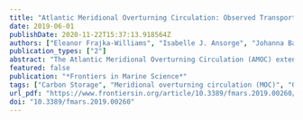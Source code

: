 ```yaml
---
title: "Atlantic Meridional Overturning Circulation: Observed Transport and Variability"
date: 2019-06-01
publishDate: 2020-11-22T15:37:13.918564Z
authors: ["Eleanor Frajka-Williams", "Isabelle J. Ansorge", "Johanna Baehr", "Harry L. Bryden", "Maria Paz Chidichimo", "Stuart A. Cunningham", "Gokhan Danabasoglu", "Shenfu Dong", "Kathleen A. Donohue", "Shane Elipot", "Patrick Heimbach", "N. Penny Holliday", "Rebecca Hummels", "Laura C. Jackson", "Johannes Karstensen", "Matthias Lankhorst", "Isabela A. Le Bras", "M. Susan Lozier", "Elaine L. McDonagh", "Christopher S. Meinen", "Herlé Mercier", "Bengamin I. Moat", "Renellys C. Perez", "Christopher G. Piecuch", "Monika Rhein", "Meric A. Srokosz", "Kevin E. Trenberth", "Sheldon Bacon", "Gael Forget", "Gustavo Goni", "Dagmar Kieke", "Jannes Koelling", "Tarron Lamont", "Gerard D. McCarthy", "Christian Mertens", "Uwe Send", "David A. Smeed", "Sabrina Speich", "Marcel van den Berg", "Denis Volkov", "Chris Wilson"]
publication_types: ["2"]
abstract: "The Atlantic Meridional Overturning Circulation (AMOC) extends from the Southern Ocean to the northern North Atlantic, transporting heat northwards throughout the South and North Atlantic, and sinking carbon and nutrients into the deep ocean. Climate models indicate that changes to the AMOC both herald and drive climate shifts. Intensive trans-basin AMOC observational systems have been put in place to continuously monitor meridional volume transport variability, and in some cases, heat, freshwater and carbon transport. These observational programs have been used to diagnose the magnitude and origins of transport variability, and to investigate impacts of variability on essential climate variables such as sea surface temperature, ocean heat content and coastal sea level. AMOC observing approaches vary between the different systems, ranging from trans-basin arrays (OSNAP, RAPID 26 N, 11 S, SAMBA 34.5 N) to arrays concentrating on western boundaries (e.g., RAPID WAVE, MOVE 16 N). In this paper, we outline the different approaches (aims, strengths and limitations) and summarize the key results to date. We also discuss alternate approaches for capturing AMOC variability including direct estimates (e.g., using sea level, bottom pressure, and hydrography from Lagrangian floats), indirect estimates applying budgetary approaches, state estimates or ocean reanalyses, and proxies. Based on the existing observations and their results, and the potential of new observational and formal synthesis approaches, we make suggestions as to how to evaluate a comprehensive, future-proof observational network of the AMOC to deepen our understanding of the AMOC and its role in global climate."
featured: false
publication: "*Frontiers in Marine Science*"
tags: ["Carbon Storage", "Meridional overturning circulation (MOC)", "Observing System Simulation Experiment (OSSE)", "Thermohaline circulation (THC)", "ocean heat content (OHC)"]
url_pdf: "https://www.frontiersin.org/article/10.3389/fmars.2019.00260/full"
doi: "10.3389/fmars.2019.00260"
---
```


